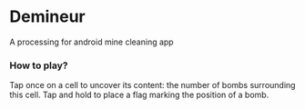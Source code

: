 # Demineur
A processing for android mine cleaning app

### How to play?
Tap once on a cell to uncover its content: the number of bombs surrounding this cell.
Tap and hold to place a flag marking the position of a bomb.
